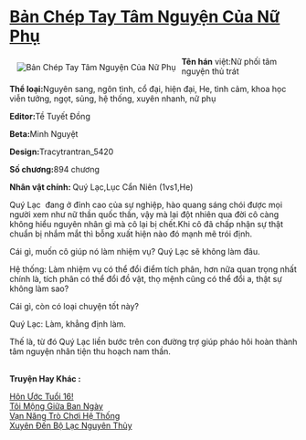 <a href="https://utruyen.com/truyen/ban-chep-tay-tam-nguyen-cua-nu-phu/19015/" title="Bản Chép Tay Tâm Nguyện Của Nữ Phụ"><h1>Bản Chép Tay Tâm Nguyện Của Nữ Phụ</h1></a><div style="display:table"><img align="right" style="float: left; padding: 10px;" src="https://utruyen.com/images/story/200x260/ban-chep-tay-tam-nguyen-cua-nu-phu.jpg" alt="Bản Chép Tay Tâm Nguyện Của Nữ Phụ"><b>Tên hán</b> việt:Nữ phối tâm nguyện thủ trát<p></p><b>Thể loại:</b>Nguyên sang, ngôn tình, cổ đại, hiện đại, He, tình cảm, khoa học viễn tưởng, ngọt, sủng, hệ thống, xuyên nhanh, nữ phụ<p></p><b>Editor:</b>Tề Tuyết Đồng<p></p><b>Beta:</b>Minh Nguyệt<p></p><b>Design:</b>Tracytrantran_5420<p></p><b>Số chương:</b>894 chương<p></p><b>Nhân vật chính: </b>Quý Lạc,Lục Cẩn Niên (1vs1,He)<p></p>Quý Lạc  đang ở đỉnh cao của sự nghiệp, hào quang sáng chói được mọi người xem như nữ thần quốc thần, vậy mà lại đột nhiên qua đời cô càng không hiểu nguyên nhân gì mà cô lại bị chết.Khi cô đã chấp nhận sự thật chuẩn bị nhắm mắt thì bỗng xuất hiện nào đó mạnh mẽ trói định.<p></p>Cái gì, muốn cô giúp nó làm nhiệm vụ? Quý Lạc sẽ không làm đâu.<p></p>Hệ thống: Làm nhiệm vụ có thể đổi điểm tích phân, hơn nữa quan trọng nhất chính là, tích phân có thể đổi đồ vật, thọ mệnh cũng có thể đổi a, thật sự không làm sao?<p></p>Cái gì, còn có loại chuyện tốt này?<p></p>Quý Lạc: Làm, khẳng định làm.<p></p>Thế là, từ đó Quý Lạc liền bước trên con đường trợ giúp pháo hôi hoàn thành tâm nguyện nhân tiện thu hoạch nam thần.</div><p><br><b>Truyện Hay Khác :</b></p><a href="https://utruyen.com/truyen/hon-uoc-tuoi-16/17483/" alt="Hôn Ước Tuổi 16!">Hôn Ước Tuổi 16!</a><br/><a href="https://truyenngontinhay.wordpress.com/2019/10/03/toi-mong-giua-ban-ngay/" alt="Tôi Mộng Giữa Ban Ngày">Tôi Mộng Giữa Ban Ngày</a><br/><a href="https://www.flickr.com/photos/184340401@N07/48818661363/" alt="Vạn Năng Trò Chơi Hệ Thống">Vạn Năng Trò Chơi Hệ Thống</a><br/><a href="https://www.flickr.com/photos/184340401@N07/48819071672/" alt="Xuyên Đến Bộ Lạc Nguyên Thủy">Xuyên Đến Bộ Lạc Nguyên Thủy</a><br/>